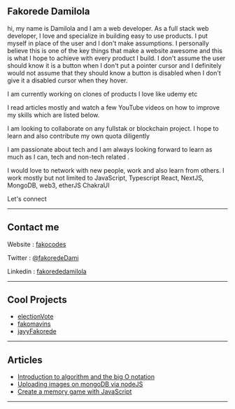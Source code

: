 
<!--
**fakoredeDamilola/fakoredeDamilola** is a ✨ _special_ ✨ repository because its `README.md` (this file) appears on your GitHub profile.

Here are some ideas to get you started:

- 🔭 I’m currently working on ...
- 🌱 I’m currently learning ...
- 👯 I’m looking to collaborate on ...
- 🤔 I’m looking for help with ...
- 💬 Ask me about ...
- 📫 How to reach me: ...
- 😄 Pronouns: ...
- ⚡ Fun fact: ...
-->

## Fakorede Damilola

hi, my name is Damilola and I am a web developer. As a full stack web developer, I love and specialize in building easy to use products.
I put myself in place of the user and I don't make assumptions. I personally believe this is one of the key things that make a website awesome and this is what I hope to achieve with every product I build. I don't assume the user should know it is a button when I don't put a pointer cursor and I definitely would not assume that they should know a button is disabled when I don't give it a disabled cursor when they hover.

I am currently working on clones of products I love like udemy etc

I read articles mostly and watch a few YouTube videos on how to improve my skills which are listed below. 

I am looking to collaborate on any fullstak or blockchain project. I hope to learn and also contribute my own quota diligently

I am passionate about tech and I am always looking forward to learn as much as I can, tech and non-tech related .

I would love to network with new people, work and also learn from others.
I work mostly but not limited to
JavaScript, 
Typescript
React,
NextJS,
MongoDB,
web3,
etherJS
ChakraUI

Let's connect

---

## Contact me

Website : [fakocodes](https://fakocodes.netlify.app/)

Twitter : [@fakoredeDami](https://twitter.com/fakoredeDami)

Linkedin : [fakorededamilola](https://www.linkedin.com/in/fakorededamilola/)

---

## Cool Projects

* [electionVote](http://electionvote.herokuapp.com/)
* [fakomavins](https://fakomavins.netlify.app/)
* [jayyFakorede](https://jayyfakorede.herokuapp.com/)

---

## Articles
* [Introduction to algorithm and the big O notation](https://dev.to/fakorededamilola/introduction-to-algorithm-and-the-big-o-notation-533)
* [Uploading images on mongoDB via nodeJS](https://dev.to/fakorededamilola/uploading-images-on-mongodb-via-nodejs-5h1l)
* [Create a memory game with JavaScript](https://dev.to/fakorededamilola/create-a-memory-game-with-js-1l9j)

---
